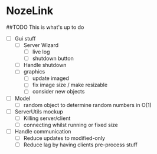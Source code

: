# NozeLink

##TODO
This is what's up to do 
- [ ] Gui stuff
  - [ ] Server Wizard
    - [ ] live log
    - [ ] shutdown button
  - [ ] Handle shutdown
  - [ ] graphics
    - [ ] update imaged
    - [ ] fix image size / make resizable
    - [ ] consider new objects

- [ ] Model
  - [ ] random object to determine random numbers in O(1)

- [ ] ServerUtils mockup
  - [ ] Killing server/client
  - [ ] connecting whilst running or fixed size

- [ ] Handle communication
  - [ ] Reduce updates to modified-only
  - [ ] Reduce lag by having clients pre-process stuff
